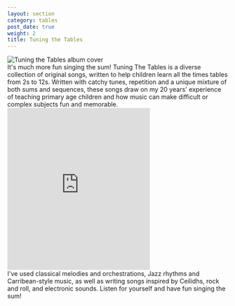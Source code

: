 ```yaml
---
layout: section
category: tables
post_date: true
weight: 2
title: Tuning the Tables
---
```


<aside class="inset left"><img src="http://a4.mzstatic.com/us/r30/Music/v4/e5/6a/24/e56a244a-5f67-aaa2-acda-a986ec814180/EMU_EMU130460.170x170-75.jpg" title="Tuning the Tables album cover"></aside>
It's much more fun singing the sum! Tuning The Tables is a diverse collection of original songs, written to help children learn all the times tables from 2s to 12s. Written with catchy tunes, repetition and a unique mixture of both sums and sequences, these songs draw on my 20 years' experience of teaching primary age children and how music can make difficult or complex subjects fun and memorable. 

<aside class="inset right">
<iframe src="https://widgets.itunes.apple.com/widget.html?c=gb&brc=FFFFFF&blc=FFFFFF&trc=FFFFFF&tlc=FFFFFF&d=&t=&m=music&e=album&w=325&h=370&ids=636510821&wt=discovery&partnerId=&affiliate_id=&at=&ct=" frameborder=0 style="overflow-x:hidden;overflow-y:hidden;width:325px;height: 370px;border:0px"></iframe>
</aside>
I've used classical melodies and orchestrations, Jazz rhythms and Carribean-style music, as well as writing songs inspired by Ceilidhs, rock and roll, and electronic sounds. Listen for yourself and have fun singing the sum!
 
